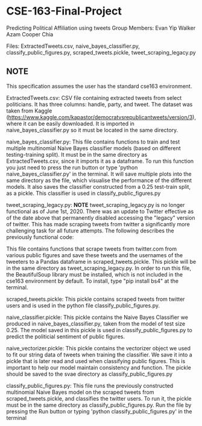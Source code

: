 # CSE-163-Final-Project

Predicting Political Affiliation using tweets
Group Members:
Evan Yip
Walker Azam
Cooper Chia

Files: ExtractedTweets.csv, naive_bayes_classifier.py,
classify_public_figures.py, scraped_tweets.pickle,
tweet_scraping_legacy.py

## **NOTE**
This specification assumes the user has the standard cse163 environment.

ExtractedTweets.csv:
CSV file containing extracted tweets from select politicians.
It has three columns: handle, party, and tweet. The dataset was
taken from Kaggle (https://www.kaggle.com/kapastor/democratvsrepublicantweets/version/3),
where it can be easily downloaded.
It is imported in naive_bayes_classifier.py
so it must be located in the same directory.

naive_bayes_classifier.py:
This file contains functions to train and test multiple
multinomial Naive Bayes classifier models (based on different
testing-training split). It must be in the same directory as
ExtractedTweets.csv, since it imports it as a dataframe.
To run this function you just need to press the run button or
type 'python naive_bayes_classifier.py' in the terminal.
It will save multiple plots into the same directory as the
file, which visualise the performance of the different models.
It also saves the classifier constructed from a 0.25 test-train
split, as a pickle. This classifier is used in classify_public_figures.py

tweet_scraping_legacy.py:
**NOTE**
tweet_scraping_legacy.py is no longer functional as of June 1st, 2020.
There was an update to Twitter effective as of the date above that
permanently disabled accessing the "legacy" version of twitter.
This has made scraping tweets from twitter a significantly more challenging
task for all future attempts. The following describes the previously functional code:

This file contains functions that scrape tweets from twitter.com from
various public figures and save these tweets and the usernames of the tweeters
to a Pandas dataframe in scraped_tweets.pickle. This pickle will be in the
same directory as tweet_scraping_legacy.py. In order to run this file,
the BeautifulSoup library must be installed, which is not included in the
cse163 environment by default. To install, type "pip install bs4" at the terminal.

scraped_tweets.pickle:
This pickle contains scraped tweets from twitter users and is
used in the python file classify_public_figures.py.

naive_classifier.pickle:
This pickle contains the Naive Bayes Classifier we produced in naive_bayes_classifier.py,
taken from the model of test size 0.25. The model saved in this pickle is used in
classify_public_figures.py to predict the politicial sentiment of public figures.

naive_vectorizer.pickle:
This pickle contains the vectorizer object we used to fit our string data of tweets
when training the classifier. We save it into a pickle that is later read and used
when classifying public figures. This is important to help our model maintain consistency
and function. The pickle should be saved to the svae directory as
classify_public_figures.py

classify_public_figures.py:
This file runs the previously constructed multinomial Naive Bayes
model on the scraped tweets from scraped_tweets.pickle, and
classifies the twitter users. To run it, the pickle must be in the
same directory as classify_public_figures.py. Run the file by pressing
the Run button or typing 'python classify_public_figures.py' in 
the terminal
